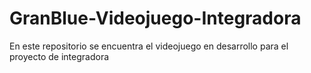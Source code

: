 # GranBlue-Videojuego-Integradora
En este repositorio se encuentra el videojuego en desarrollo para el proyecto de integradora
